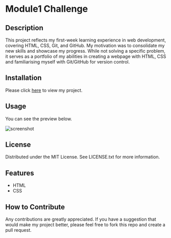 # Module1 Challenge

## Description

This project reflects my first-week learning experience in web development, covering HTML, CSS, Git, and GitHub. My motivation was to consolidate my new skills and showcase my progress. While not solving a specific problem, it serves as a portfolio of my abilities in creating a webpage with HTML, CSS and familiarising myself with Git/GitHub for version control.

## Installation

Please click [here](https://borsa8.github.io/module1-challenge) to view my project.

## Usage

You can see the preview below.
    
![screenshot](https://github.com/Borsa8/module1-challenge/assets/129904894/52ce0ff1-4eac-4f98-9000-29e2d3d5beeb)

## License

Distributed under the MIT License. See LICENSE.txt for more information.

## Features

* HTML
* CSS

## How to Contribute

Any contributions are greatly appreciated. If you have a suggestion that would make my project better, please feel free to fork this repo and create a pull request.
